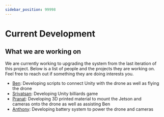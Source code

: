```yaml
---  
sidebar_position: 99998
---
```


# Current Development

## What we are working on
We are currently working to upgrading the system from the last iteration of this project. Below is a list of people and the projects they are working on. Feel free to reach out if something they are doing interests you.

- [Ben](mailto:bcgchen@ucdavis.edu): Developing scripts to connect Unity with the drone as well as flying the drone
- [Srivatsan](mailto:ssrikanth@ucdavis.edu): Developing Unity billiards game
- [Pranat](mailto:psiyal@ucdavis.edu): Developing 3D printed material to mount the Jetson and cameras onto the drone as well as assisting Ben
- [Anthony](mailto:attanandia@ucdavis.edu): Developing battery system to power the drone and cameras
